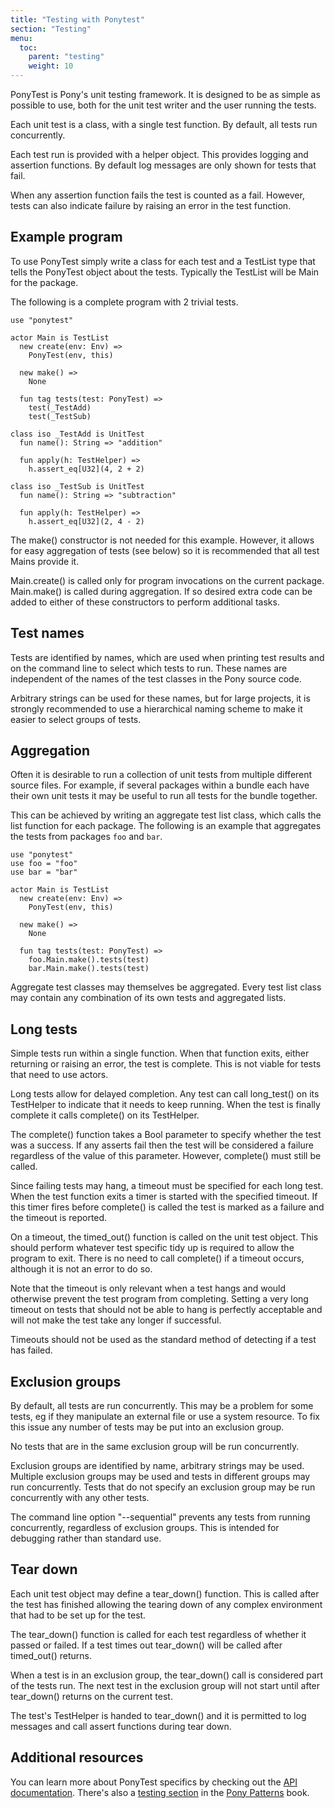 ```yaml
---
title: "Testing with Ponytest"
section: "Testing"
menu:
  toc:
    parent: "testing"
    weight: 10
---
```


PonyTest is Pony's unit testing framework. It is designed to be as simple as possible to use, both for the unit test writer and the user running the tests.

Each unit test is a class, with a single test function. By default, all tests run concurrently.

Each test run is provided with a helper object. This provides logging and assertion functions. By default log messages are only shown for tests that fail.

When any assertion function fails the test is counted as a fail. However, tests can also indicate failure by raising an error in the test function.

## Example program

To use PonyTest simply write a class for each test and a TestList type that tells the PonyTest object about the tests. Typically the TestList will be Main for the package.

The following is a complete program with 2 trivial tests.

```pony
use "ponytest"

actor Main is TestList
  new create(env: Env) =>
    PonyTest(env, this)

  new make() =>
    None

  fun tag tests(test: PonyTest) =>
    test(_TestAdd)
    test(_TestSub)

class iso _TestAdd is UnitTest
  fun name(): String => "addition"

  fun apply(h: TestHelper) =>
    h.assert_eq[U32](4, 2 + 2)

class iso _TestSub is UnitTest
  fun name(): String => "subtraction"

  fun apply(h: TestHelper) =>
    h.assert_eq[U32](2, 4 - 2)
```
 The make() constructor is not needed for this example. However, it allows for easy aggregation of tests (see below) so it is recommended that all test Mains provide it.

Main.create() is called only for program invocations on the current package. Main.make() is called during aggregation. If so desired extra code can be added to either of these constructors to perform additional tasks.

## Test names

Tests are identified by names, which are used when printing test results and on the command line to select which tests to run. These names are independent of the names of the test classes in the Pony source code.

Arbitrary strings can be used for these names, but for large projects, it is strongly recommended to use a hierarchical naming scheme to make it easier to select groups of tests.

## Aggregation

Often it is desirable to run a collection of unit tests from multiple different source files. For example, if several packages within a bundle each have their own unit tests it may be useful to run all tests for the bundle together.

This can be achieved by writing an aggregate test list class, which calls the list function for each package. The following is an example that aggregates the tests from packages `foo` and `bar`.

```pony
use "ponytest"
use foo = "foo"
use bar = "bar"

actor Main is TestList
  new create(env: Env) =>
    PonyTest(env, this)

  new make() =>
    None

  fun tag tests(test: PonyTest) =>
    foo.Main.make().tests(test)
    bar.Main.make().tests(test)
```

Aggregate test classes may themselves be aggregated. Every test list class may contain any combination of its own tests and aggregated lists.

## Long tests

Simple tests run within a single function. When that function exits, either returning or raising an error, the test is complete. This is not viable for tests that need to use actors.

Long tests allow for delayed completion. Any test can call long_test() on its TestHelper to indicate that it needs to keep running. When the test is finally complete it calls complete() on its TestHelper.

The complete() function takes a Bool parameter to specify whether the test was a success. If any asserts fail then the test will be considered a failure regardless of the value of this parameter. However, complete() must still be called.

Since failing tests may hang, a timeout must be specified for each long test. When the test function exits a timer is started with the specified timeout. If this timer fires before complete() is called the test is marked as a failure and the timeout is reported.

On a timeout, the timed_out() function is called on the unit test object. This should perform whatever test specific tidy up is required to allow the program to exit. There is no need to call complete() if a timeout occurs, although it is not an error to do so.

Note that the timeout is only relevant when a test hangs and would otherwise prevent the test program from completing. Setting a very long timeout on tests that should not be able to hang is perfectly acceptable and will not make the test take any longer if successful.

Timeouts should not be used as the standard method of detecting if a test has failed.

## Exclusion groups

By default, all tests are run concurrently. This may be a problem for some tests, eg if they manipulate an external file or use a system resource. To fix this issue any number of tests may be put into an exclusion group.

No tests that are in the same exclusion group will be run concurrently.

Exclusion groups are identified by name, arbitrary strings may be used. Multiple exclusion groups may be used and tests in different groups may run concurrently. Tests that do not specify an exclusion group may be run concurrently with any other tests.

The command line option "--sequential" prevents any tests from running concurrently, regardless of exclusion groups. This is intended for debugging rather than standard use.

## Tear down

Each unit test object may define a tear_down() function. This is called after the test has finished allowing the tearing down of any complex environment that had to be set up for the test.

The tear_down() function is called for each test regardless of whether it passed or failed. If a test times out tear_down() will be called after timed_out() returns.

When a test is in an exclusion group, the tear_down() call is considered part of the tests run. The next test in the exclusion group will not start until after tear_down() returns on the current test.

The test's TestHelper is handed to tear_down() and it is permitted to log messages and call assert functions during tear down.

## Additional resources

You can learn more about PonyTest specifics by checking out the [API documentation](http://stdlib.ponylang.org/ponytest--index/). There's also a [testing section](http://patterns.ponylang.io/testing/index.html) in the [Pony Patterns](http://patterns.ponylang.io/) book.
